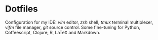 Dotfiles
========

Configuration for my IDE: *vim* editor, *zsh* shell, *tmux* terminal multiplexer, *vifm* file manager, *git* source control. Some fine-tuning for Python, Coffeescript, Clojure, R, LaTeX and Markdown.
